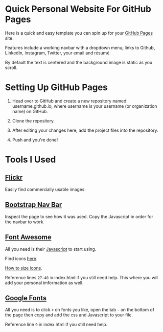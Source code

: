 # Quick Personal Website For GitHub Pages
Here is a quick and easy template you can spin up for your [GitHub Pages](https://pages.github.com/) site.

Features include a working navbar with a dropdown menu, links to Github, LinkedIn, Instagram, Twitter, your email and résumé.

By default the text is centered and the background image is static as you scroll.

# Setting Up GitHub Pages

1) Head over to GitHub and create a new repository named username.github.io, where username is your username (or organization name) on GitHub.

2) Clone the repository.

3) After editing your changes here, add the project files into the repository.

4) Push and you're done!

# Tools I Used

## [Flickr](https://www.flickr.com/photos/free_for_commercial_use/)
Easily find commercially usable images.

## [Bootstrap Nav Bar](https://getbootstrap.com/docs/4.0/examples/starter-template/)
Inspect the page to see how it was used. Copy the Javascript in order for the navbar to work.

## [Font Awesome](https://fontawesome.com/)
All you need is their [Javascript](https://fontawesome.com/how-to-use/on-the-web/setup/getting-started?using=web-fonts-with-css) to start using.

Find icons [here](https://fontawesome.com/icons?d=gallery).

[How to size icons](https://fontawesome.com/how-to-use/on-the-web/styling/sizing-icons).

Reference lines `27-40` in index.html if you still need help. This where you will add your personal imformation as well.

## [Google Fonts](https://fonts.google.com/)
All you need is to click `+` on fonts you like, open the tab `-` on the bottom of the page then copy and add the css and Javascript to your file.

Reference line `9` in index.html if you still need help.